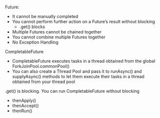 Future:
- It cannot be manually completed
- You cannot perform further action on a Future’s result without blocking
  - .get() blocks
- Multiple Futures cannot be chained together
- You cannot combine multiple Futures together 
- No Exception Handling

CompletableFuture
- CompletableFuture executes tasks in a thread obtained from the global ForkJoinPool.commonPool()
- You can also create a Thread Pool and pass it to runAsync() and supplyAsync() methods to let them execute their tasks in a thread obtained from your thread pool

.get() is blocking. You can run CompletableFuture without blocking
- thenApply()
- thenAccept()
- thenRun()



